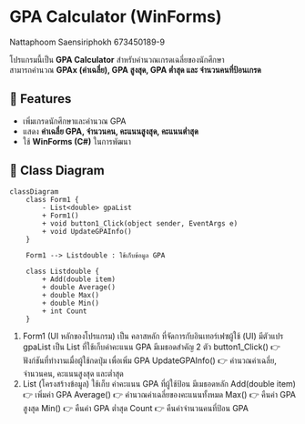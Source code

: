 # GPA Calculator (WinForms)

Nattaphoom Saensiriphokh 673450189-9

โปรแกรมนี้เป็น **GPA Calculator** สำหรับคำนวณเกรดเฉลี่ยของนักศึกษา  
สามารถคำนวณ **GPAx (ค่าเฉลี่ย), GPA สูงสุด, GPA ต่ำสุด และ จำนวนคนที่ป้อนเกรด**  

## 📌 Features
- เพิ่มเกรดนักศึกษาและคำนวณ GPA
- แสดง **ค่าเฉลี่ย GPA, จำนวนคน, คะแนนสูงสุด, คะแนนต่ำสุด**
- ใช้ **WinForms (C#)** ในการพัฒนา

## 📌 Class Diagram
```mermaid
classDiagram
    class Form1 {
        - List<double> gpaList
        + Form1()
        + void button1_Click(object sender, EventArgs e)
        + void UpdateGPAInfo()
    }

    Form1 --> Listdouble : ใช้เก็บข้อมูล GPA

    class Listdouble {
        + Add(double item)
        + double Average()
        + double Max()
        + double Min()
        + int Count
    }
```
 1. Form1 (UI หลักของโปรแกรม)
    เป็น คลาสหลัก ที่จัดการกับอินเทอร์เฟซผู้ใช้ (UI)
    มีตัวแปร gpaList เป็น List ที่ใช้เก็บค่าคะแนน GPA
    มีเมธอดสำคัญ 2 ตัว
    button1_Click() 👉 ฟังก์ชันที่ทำงานเมื่อผู้ใช้กดปุ่ม เพื่อเพิ่ม GPA
    UpdateGPAInfo() 👉 คำนวณค่าเฉลี่ย, จำนวนคน, คะแนนสูงสุด และต่ำสุด
 2. List<double> (โครงสร้างข้อมูล)
    ใช้เก็บ ค่าคะแนน GPA ที่ผู้ใช้ป้อน
    มีเมธอดหลัก
    Add(double item) 👉 เพิ่มค่า GPA
    Average() 👉 คำนวณค่าเฉลี่ยของคะแนนทั้งหมด
    Max() 👉 คืนค่า GPA สูงสุด
    Min() 👉 คืนค่า GPA ต่ำสุด
    Count 👉 คืนค่าจำนวนคนที่ป้อน GPA
